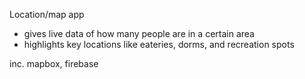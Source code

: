 Location/map app
- gives live data of how many people are in a certain area
- highlights key locations like eateries, dorms, and recreation spots

inc. mapbox, firebase
